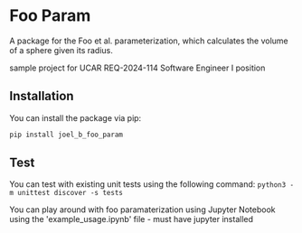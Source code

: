 # Foo Param

A package for the Foo et al. parameterization, which calculates the volume of a sphere given its radius.

sample project for UCAR REQ-2024-114 Software Engineer I position

## Installation

You can install the package via pip:

```sh
pip install joel_b_foo_param
```
## Test

You can test with existing unit tests using the following command:
 ```python3 -m unittest discover -s tests```

You can play around with foo paramaterization using Jupyter Notebook using the 'example_usage.ipynb' file - must have jupyter installed